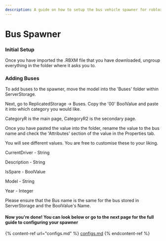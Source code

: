 ```yaml
---
description: A guide on how to setup the bus vehicle spawner for roblox bus communities.
---
```


# Bus Spawner

### Initial Setup

Once you have imported the .RBXM file that you have downloaded, ungroup everything in the folder where it asks you to.

### Adding Buses

To add buses to the spawner, move the model into the 'Buses' folder within ServerStorage.&#x20;

Next, go to ReplicatedStorage -> Buses. Copy the '00' BoolValue and paste it into which category you would like.&#x20;

CategoryR is the main page, CategoryR2 is the secondary page.

&#x20;Once you have pasted the value into the folder, rename the value to the bus name and check the 'Attributes' section of the value in the Properties tab.&#x20;

You will see different values. You are free to customise these to your liking.

CurrentDriver - String&#x20;

Description - String&#x20;

IsSpare - BoolValue&#x20;

Model - String&#x20;

Year - Integer

Please ensure that the Bus name is the same for the bus stored in ServerStorage and the BoolValue's Name.

#### Now you're done! You can look below or go to the next page for the full guide to configuring your spawner

{% content-ref url="configs.md" %}
[configs.md](configs.md)
{% endcontent-ref %}
